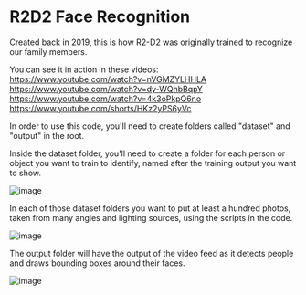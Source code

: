 # R2D2 Face Recognition
Created back in 2019, this is how R2-D2 was originally trained to recognize our family members.  

You can see it in action in these videos:  
https://www.youtube.com/watch?v=nVGMZYLHHLA  
https://www.youtube.com/watch?v=dy-WQhbBqpY  
https://www.youtube.com/watch?v=4k3oPkpQ6no  
https://www.youtube.com/shorts/HKz2yPS6yVc  

In order to use this code, you'll need to create folders called "dataset" and "output" in the root.  

Inside the dataset folder, you'll need to create a folder for each person or object you want to train to identify, named after the training output you want to show.  

![image](https://github.com/rcorvus/R2D2_Face_Recognition/assets/5025458/948a7bac-82d9-41a9-a3f0-aa792e58be4d)  

In each of those dataset folders you want to put at least a hundred photos, taken from many angles and lighting sources, using the scripts in the code.  

![image](https://github.com/rcorvus/R2D2_Face_Recognition/assets/5025458/3ea900ea-190b-49f1-b4ec-51c9a04a966f)  

The output folder will have the output of the video feed as it detects people and draws bounding boxes around their faces.  

![image](https://github.com/rcorvus/R2D2_Face_Recognition/assets/5025458/3456c1d9-a2f8-41ce-8359-9c906fb1793a)  

